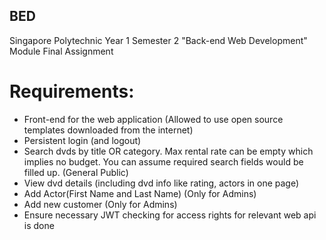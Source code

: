 ## BED
Singapore Polytechnic Year 1 Semester 2 "Back-end Web Development" Module Final Assignment

# Requirements:
*	Front-end for the web application (Allowed to use open source templates downloaded from the internet)
*	Persistent login (and logout)
*	Search dvds by title OR category. Max rental rate can be empty which implies no budget. You can assume required search fields would be filled up. (General Public)
*	View dvd details (including dvd info like rating, actors in one page)
*	Add Actor(First Name and Last Name) (Only for Admins)
*	Add new customer (Only for Admins) 
*	Ensure necessary JWT checking for access rights for relevant web api is done 
